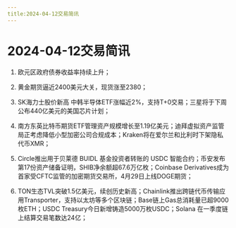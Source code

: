 ```yaml
---
title:2024-04-12交易简讯
---
```

# 2024-04-12交易简讯

1. 欧元区政府债券收益率持续上升；

2. 黄金期货逼近2400美元大关，现货涨至2380；

3. SK海力士股价新高 中韩半导体ETF涨幅近2%，支持T+0交易；三星将于下周公布440亿美元的美国芯片计划；

4. 南方东英比特币期货ETF管理资产规模增长至1.19亿美元；迪拜虚拟资产监管局正考虑降低小型加密公司合规成本；Kraken将在爱尔兰和比利时下架隐私代币XMR；

5. Circle推出用于贝莱德 BUIDL 基金投资者转账的 USDC 智能合约；币安发布第17份资产储备证明，SHIB净余额超67.6万亿枚；Coinbase Derivatives成为首家受CFTC监管的加密期货交易所，4月29日上线DOGE期货；

6. TON生态TVL突破1.5亿美元，续创历史新高；Chainlink推出跨链代币传输应用Transporter，支持以太坊等多个区块链；Base链上Gas总消耗量已超9000枚ETH；USDC Treasury今日新增铸造5000万枚USDC；Solana 在一季度链上结算交易笔数达24亿；